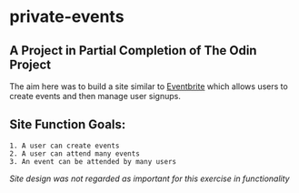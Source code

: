 # private-events

## A Project in Partial Completion of The Odin Project

The aim here was to build a site similar to [Eventbrite](www.eventbrite.com) which allows users to create events and then manage user signups.

## Site Function Goals:
    1. A user can create events
    2. A user can attend many events
    3. An event can be attended by many users

 *Site design was not regarded as important for this exercise in functionality*
